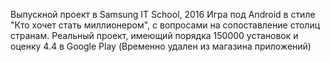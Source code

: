 Выпускной проект в Samsung IT School, 2016
Игра под Android в стиле "Кто хочет стать миллионером", с вопросами на сопоставление столиц странам.
Реальный проект, имеющий порядка 150000 установок и оценку 4.4 в Google Play (Временно удален из магазина приложений)

